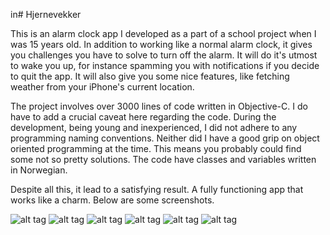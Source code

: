 in# Hjernevekker

This is an alarm clock app I developed as a part of a school project when I was 15 years old. In addition to working like a normal alarm clock, it gives you challenges you have to solve to turn off the alarm. It will do it's utmost to wake you up, for instance spamming you with notifications if you decide to quit the app. It will also give you some nice features, like fetching weather from your iPhone's current location. 

The project involves over 3000 lines of code written in Objective-C. I do have to add a crucial caveat here regarding the code. During the development, being young and inexperienced, I did not adhere to any programming naming conventions. Neither did I have a good grip on object oriented programming at the time. This means you probably could find some not so pretty solutions. The code have classes and variables written in Norwegian. 

Despite all this, it lead to a satisfying result. A fully functioning app that works like a charm. Below are some screenshots.

![alt tag](https://raw.githubusercontent.com/EspenNaess/Hjernevekker/master/Hjernevekker/Screenshots/Skjermbilde%202016-03-20%20kl.%2020.28.29.png)
![alt tag](https://raw.githubusercontent.com/EspenNaess/Hjernevekker/master/Hjernevekker/Screenshots/Skjermbilde%202016-03-20%20kl.%2020.30.43.png)
![alt tag](https://raw.githubusercontent.com/EspenNaess/Hjernevekker/master/Hjernevekker/Screenshots/Skjermbilde%202016-03-20%20kl.%2020.32.00.png)
![alt tag](https://raw.githubusercontent.com/EspenNaess/Hjernevekker/master/Hjernevekker/Screenshots/Skjermbilde%202016-03-20%20kl.%2020.32.41.png)
![alt tag](https://raw.githubusercontent.com/EspenNaess/Hjernevekker/master/Hjernevekker/Screenshots/Skjermbilde%202016-03-20%20kl.%2020.33.05.png)
![alt tag](https://github.com/EspenNaess/Hjernevekker/blob/master/Hjernevekker/Screenshots/Skjermbilde%202016-03-20%20kl.%2020.35.04.png)
